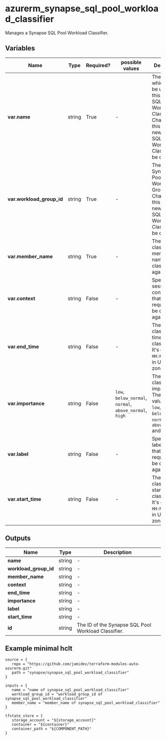 # azurerm_synapse_sql_pool_workload_classifier

Manages a Synapse SQL Pool Workload Classifier.

## Variables

| Name | Type | Required? |  possible values |  Description |
| ---- | ---- | --------- |  ----------- | ----------- |
| **var.name** | string | True | -  |  The name which should be used for this Synapse SQL Pool Workload Classifier. Changing this forces a new Synapse SQL Pool Workload Classifier to be created. | 
| **var.workload_group_id** | string | True | -  |  The ID of the Synapse SQL Pool Workload Group. Changing this forces a new Synapse SQL Pool Workload Classifier to be created. | 
| **var.member_name** | string | True | -  |  The workload classifier member name used to classified against. | 
| **var.context** | string | False | -  |  Specifies the session context value that a request can be classified against. | 
| **var.end_time** | string | False | -  |  The workload classifier end time for classification. It's of the `HH:MM` format in UTC time zone. | 
| **var.importance** | string | False | `low`, `below_normal`, `normal`, `above_normal`, `high`  |  The workload classifier importance. The allowed values are `low`, `below_normal`, `normal`, `above_normal` and `high`. | 
| **var.label** | string | False | -  |  Specifies the label value that a request can be classified against. | 
| **var.start_time** | string | False | -  |  The workload classifier start time for classification. It's of the `HH:MM` format in UTC time zone. | 



## Outputs

| Name | Type | Description |
| ---- | ---- | --------- | 
| **name** | string  | - | 
| **workload_group_id** | string  | - | 
| **member_name** | string  | - | 
| **context** | string  | - | 
| **end_time** | string  | - | 
| **importance** | string  | - | 
| **label** | string  | - | 
| **start_time** | string  | - | 
| **id** | string  | The ID of the Synapse SQL Pool Workload Classifier. | 

## Example minimal hclt

```hcl
source = {
   repo = "https://github.com/jumidev/terraform-modules-auto-azurerm.git" 
   path = "synapse/synapse_sql_pool_workload_classifier" 
}

inputs = {
   name = "name of synapse_sql_pool_workload_classifier" 
   workload_group_id = "workload_group_id of synapse_sql_pool_workload_classifier" 
   member_name = "member_name of synapse_sql_pool_workload_classifier" 
}

tfstate_store = {
   storage_account = "${storage_account}" 
   container = "${container}" 
   container_path = "${COMPONENT_PATH}" 
}


```